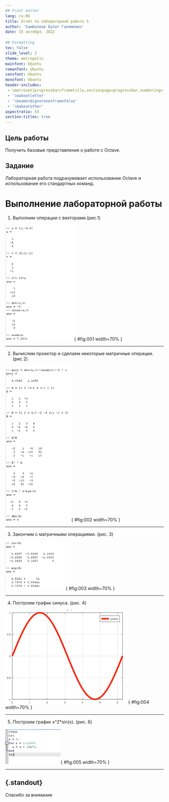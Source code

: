 ```yaml
---
## Front matter
lang: ru-RU
title: Отчёт по лабораторной работе 3
author: 'Хамбалеев Булат Галимович'
date: 15 октября, 2022

## Formatting
toc: false
slide_level: 2
theme: metropolis
mainfont: Ubuntu
romanfont: Ubuntu
sansfont: Ubuntu
monofont: Ubuntu
header-includes: 
 - \metroset{progressbar=frametitle,sectionpage=progressbar,numbering=fraction}
 - '\makeatletter'
 - '\beamer@ignorenonframefalse'
 - '\makeatother'
aspectratio: 43
section-titles: true
---
```


## Цель работы

Получить базовые представления о работе с Octave.

## Задание

Лабораторная работа подразумевает использование Octave и использование его стандартных команд.

# Выполнение лабораторной работы

1.  Выполним операции с векторами.(рис.1)

![рис.1. Простейшие операции.](images/1.jpg){ #fig:001 width=70% }

---

2. Вычислим проектор и сделаем некоторые матричные операции. (рис 2)

![рис.2. Матричные операции(часть1)](images/2.jpg){ #fig:002 width=70% }

---

3. Закончим с матричными операциями. (рис. 3)

![рис.3. Матричные операции(часть2).](images/3.jpg){ #fig:003 width=70% }

---

4. Построим график синуса. (рис. 4)

![рис.4. График синуса.](images/4.jpg){ #fig:004 width=70% }

---

5. Построим график x^2*sin(x). (рис. 6)

![рис.5. x^2*sin(x).](images/5.jpg){ #fig:005 width=70% }

---


## {.standout}

Спасибо за внимание
